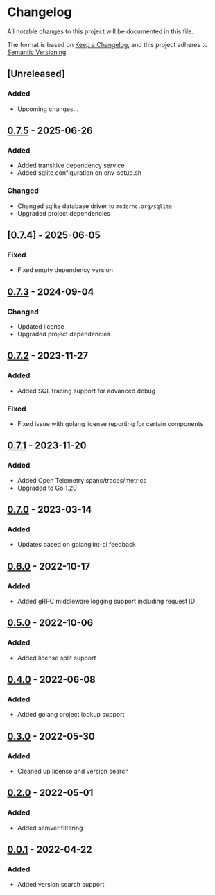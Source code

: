 # Changelog

All notable changes to this project will be documented in this file.

The format is based on [Keep a Changelog](https://keepachangelog.com/en/1.0.0/),
and this project adheres to [Semantic Versioning](https://semver.org/spec/v2.0.0.html).

## [Unreleased]
### Added
- Upcoming changes...

## [0.7.5] - 2025-06-26
### Added
- Added transitive dependency service
- Added sqlite configuration on env-setup.sh
### Changed 
- Changed sqlite database driver to `modernc.org/sqlite`
- Upgraded project dependencies

## [0.7.4] - 2025-06-05
### Fixed
- Fixed empty dependency version 

## [0.7.3] - 2024-09-04
### Changed
- Updated license
- Upgraded project dependencies

## [0.7.2] - 2023-11-27
### Added
- Added SQL tracing support for advanced debug
### Fixed
- Fixed issue with golang license reporting for certain components

## [0.7.1] - 2023-11-20
### Added
- Added Open Telemetry spans/traces/metrics
- Upgraded to Go 1.20

## [0.7.0] - 2023-03-14
### Added
- Updates based on golanglint-ci feedback

## [0.6.0] - 2022-10-17
### Added
- Added gRPC middleware logging support including request ID

## [0.5.0] - 2022-10-06
### Added
- Added license split support

## [0.4.0] - 2022-06-08
### Added
- Added golang project lookup support

## [0.3.0] - 2022-05-30
### Added
- Cleaned up license and version search

## [0.2.0] - 2022-05-01
### Added
- Added semver filtering

## [0.0.1] - 2022-04-22
### Added
- Added version search support

[0.0.1]: https://github.com/scanoss/papi/compare/v0.0.0...v0.0.1
[0.2.0]: https://github.com/scanoss/papi/compare/v0.0.1...v0.2.0
[0.3.0]: https://github.com/scanoss/papi/compare/v0.2.0...v0.3.0
[0.4.0]: https://github.com/scanoss/papi/compare/v0.3.0...v0.4.0
[0.5.0]: https://github.com/scanoss/papi/compare/v0.4.0...v0.5.0
[0.6.0]: https://github.com/scanoss/papi/compare/v0.5.0...v0.6.0
[0.7.0]: https://github.com/scanoss/papi/compare/v0.6.0...v0.7.0
[0.7.1]: https://github.com/scanoss/papi/compare/v0.7.0...v0.7.1
[0.7.2]: https://github.com/scanoss/papi/compare/v0.7.1...v0.7.2
[0.7.3]: https://github.com/scanoss/papi/compare/v0.7.2...v0.7.3
[0.7.3]: https://github.com/scanoss/papi/compare/v0.7.3...v0.7.4
[0.7.5]: https://github.com/scanoss/papi/compare/v0.7.4...v0.7.5